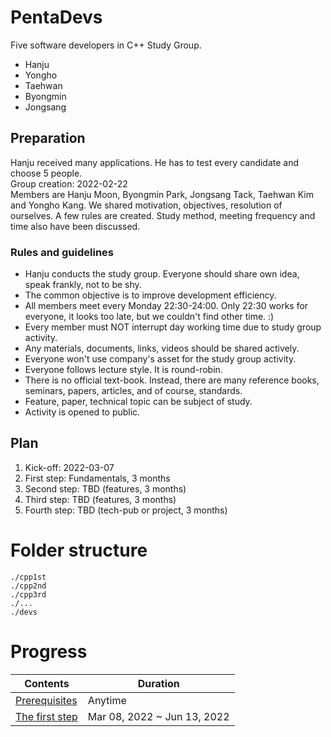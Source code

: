 # PentaDevs
Five software developers in C++ Study Group.  
- Hanju
- Yongho
- Taehwan
- Byongmin
- Jongsang

## Preparation
Hanju received many applications. He has to test every candidate and choose 5 people.  
Group creation: 2022-02-22  
Members are Hanju Moon, Byongmin Park, Jongsang Tack, Taehwan Kim and Yongho Kang. We shared motivation, objectives, resolution of ourselves. A few rules are created.  Study method, meeting frequency and time also have been discussed.  

### Rules and guidelines
- Hanju conducts the study group. Everyone should share own idea, speak frankly, not to be shy.
- The common objective is to improve development efficiency.
- All members meet every Monday 22:30-24:00. Only 22:30 works for everyone, it looks too late, but we couldn't find other time. :)
- Every member must NOT interrupt day working time due to study group activity.
- Any materials, documents, links, videos should be shared actively.
- Everyone won't use company's asset for the study group activity.
- Everyone follows lecture style. It is round-robin.
- There is no official text-book. Instead, there are many reference books, seminars, papers, articles, and of course, standards.
- Feature, paper, technical topic can be subject of study.
- Activity is opened to public.

## Plan
1. Kick-off: 2022-03-07
1. First step: Fundamentals, 3 months
1. Second step: TBD (features, 3 months)
1. Third step: TBD (features, 3 months)
1. Fourth step: TBD (tech-pub or project, 3 months)

# Folder structure

```
./cpp1st
./cpp2nd
./cpp3rd
./...
./devs
```

# Progress
| Contents | Duration |
|---|---|
| [Prerequisites](devs/Prerequisites.md) | Anytime |
| [The first step](cpp1st/README.md) | Mar 08, 2022 ~ Jun 13, 2022 |
